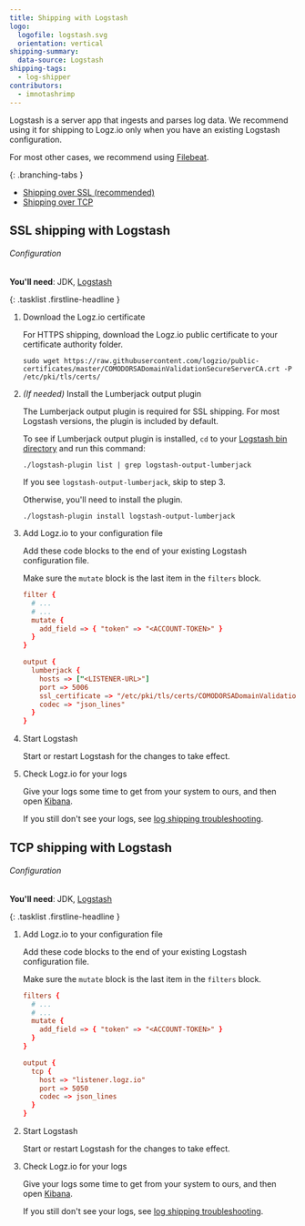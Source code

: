 ```yaml
---
title: Shipping with Logstash
logo:
  logofile: logstash.svg
  orientation: vertical
shipping-summary:
  data-source: Logstash
shipping-tags:
  - log-shipper
contributors:
  - imnotashrimp
---
```


Logstash is a server app that ingests and parses log data.
We recommend using it for shipping to Logz.io only when you have an existing Logstash configuration.

For most other cases, we recommend using [Filebeat]({{site.baseurl}}/shipping/shippers/filebeat.html).

<div class="branching-container">

{: .branching-tabs }
  * [Shipping over SSL <span class="sm ital">(recommended)</span>](#ssl-config)
  * [Shipping over TCP](#tcp-config)

<div id="ssl-config">

## SSL shipping with Logstash

###### Configuration

**You'll need**:
JDK,
[Logstash](https://www.elastic.co/guide/en/logstash/current/installing-logstash.html)

{: .tasklist .firstline-headline }
1.  Download the Logz.io certificate

    For HTTPS shipping, download the Logz.io public certificate to your certificate authority folder.

    ```shell
    sudo wget https://raw.githubusercontent.com/logzio/public-certificates/master/COMODORSADomainValidationSecureServerCA.crt -P /etc/pki/tls/certs/
    ```

2.  _(If needed)_ Install the Lumberjack output plugin

    The Lumberjack output plugin is required for SSL shipping.
    For most Logstash versions, the plugin is included by default.

    To see if Lumberjack output plugin is installed, `cd` to your [Logstash bin directory](https://www.elastic.co/guide/en/logstash/current/dir-layout.html) and run this command:

    ```shell
    ./logstash-plugin list | grep logstash-output-lumberjack
    ```

    If you see `logstash-output-lumberjack`, skip to step 3.

    Otherwise, you'll need to install the plugin.

    ```shell
    ./logstash-plugin install logstash-output-lumberjack
    ```

3.  Add Logz.io to your configuration file

    Add these code blocks to the end of your existing Logstash configuration file.

    Make sure the `mutate` block is the last item in the `filters` block.

    ```conf
    filter {
      # ...
      # ...
      mutate {
        add_field => { "token" => "<ACCOUNT-TOKEN>" }
      }
    }

    output {
      lumberjack {
        hosts => ["<LISTENER-URL>"]
        port => 5006
        ssl_certificate => "/etc/pki/tls/certs/COMODORSADomainValidationSecureServerCA.crt"
        codec => "json_lines"
      }
    }
    ```

4.  Start Logstash

    Start or restart Logstash for the changes to take effect.

5.  Check Logz.io for your logs

    Give your logs some time to get from your system to ours, and then open [Kibana](https://app.logz.io/#/dashboard/kibana).

    If you still don't see your logs, see [log shipping troubleshooting]({{site.baseurl}}/user-guide/log-shipping/log-shipping-troubleshooting.html).

</div>

<div id="tcp-config">

## TCP shipping with Logstash

###### Configuration

**You'll need**:
JDK,
[Logstash](https://www.elastic.co/guide/en/logstash/current/installing-logstash.html)

{: .tasklist .firstline-headline }
1.  Add Logz.io to your configuration file

    Add these code blocks to the end of your existing Logstash configuration file.

    Make sure the `mutate` block is the last item in the `filters` block.

    ```conf
    filters {
      # ...
      # ...
      mutate {
        add_field => { "token" => "<ACCOUNT-TOKEN>" }
      }
    }

    output {
      tcp {
        host => "listener.logz.io"
        port => 5050
        codec => json_lines
      }
    }
    ```

2.  Start Logstash

    Start or restart Logstash for the changes to take effect.

3.  Check Logz.io for your logs

    Give your logs some time to get from your system to ours, and then open [Kibana](https://app.logz.io/#/dashboard/kibana).

    If you still don't see your logs, see [log shipping troubleshooting]({{site.baseurl}}/user-guide/log-shipping/log-shipping-troubleshooting.html).

</div>

</div>